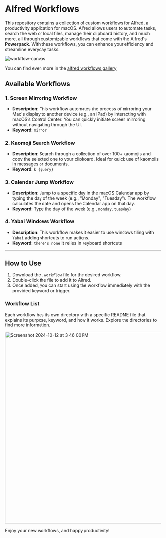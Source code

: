 # Alfred Workflows

This repository contains a collection of custom workflows for [Alfred](https://www.alfredapp.com/), a productivity application for macOS. Alfred allows users to automate tasks, search the web or local files, manage their clipboard history, and much more, all through customizable workflows that come with the Alfred's **Powerpack**. With these workflows, you can enhance your efficiency and streamline everyday tasks.

![workflow-canvas](https://github.com/user-attachments/assets/47e393aa-c257-4e19-96e6-2d6424c45b63)

You can find even more in the [alfred workflows gallery](https://www.alfredapp.com/workflows/)


## Available Workflows

### 1. **Screen Mirroring Workflow**
- **Description**: This workflow automates the process of mirroring your Mac's display to another device (e.g., an iPad) by interacting with macOS’s Control Center. You can quickly initiate screen mirroring without navigating through the UI.
- **Keyword**: `mirror`

### 2. **Kaomoji Search Workflow**
- **Description**: Search through a collection of over 100+ kaomojis and copy the selected one to your clipboard. Ideal for quick use of kaomojis in messages or documents.
- **Keyword**: `k {query}`

### 3. **Calendar Jump Workflow**
- **Description**: Jump to a specific day in the macOS Calendar app by typing the day of the week (e.g., "Monday", "Tuesday"). The workflow calculates the date and opens the Calendar app on that day.
- **Keyword**: Type the day of the week (e.g., `monday`, `tuesday`)

### 4. **Yabai Windows Workflow**
- **Description**: This workflow makes it easier to use windows tiling with `Yabai` adding shortcuts to run actions.
- **Keyword**: `there's none` It relies in keyboard shortcuts

---

## How to Use

1. Download the `.workflow` file for the desired workflow.
2. Double-click the file to add it to Alfred.
3. Once added, you can start using the workflow immediately with the provided keyword or trigger.

### Workflow List

Each workflow has its own directory with a specific README file that explains its purpose, keyword, and how it works. Explore the directories to find more information.

<img width="618" alt="Screenshot 2024-10-12 at 3 46 00 PM" src="https://github.com/user-attachments/assets/14e5961b-d04a-4568-80a7-48de21655423">

Enjoy your new workflows, and happy productivity!
